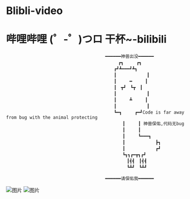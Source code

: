 # Blibli-video
# 哔哩哔哩 (゜-゜)つロ 干杯~-bilibili
                                          ━━━━━━神兽出没━━━━━━
                                          　　　┏┓　　　┏┓
                                          　　┏┛┻━━━┛┻┓
                                          　　┃　　　　　　　┃
                                          　　┃　　　━　　　┃
                                          　　┃　┳┛　┗┳　┃
                                          　　┃　　　　　　　┃
                                          　　┃　　　┻　　　┃
                                          　　┃　　　　　　　┃
                                          　　┗━┓　　　┏━┛Code is far away from bug with the animal protecting
                                          　　　　┃　　　┃ 神兽保佑,代码无bug
                                          　　　　┃　　　┃
                                          　　　　┃　　　┗━━━┓
                                          　　　　┃　　　　　　　┣┓
                                          　　　　┃　　　　　　　┏┛
                                          　　　　┗┓┓┏━┳┓┏┛
                                          　　　　　┃┫┫　┃┫┫
                                          　　　　　┗┻┛　┗┻┛
                                          
                                          ━━━━━━请保佑我━━━━━━

![图片](https://user-images.githubusercontent.com/54969136/111414433-f7ba1900-871a-11eb-8c4d-ee73e934fe27.png)
![图片](https://user-images.githubusercontent.com/54969136/111414448-fdaffa00-871a-11eb-893c-d8624c9ee06d.png)
